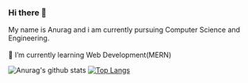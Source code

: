 ### Hi there 👋 
  
  My name is Anurag and i am currently pursuing Computer Science and Engineering.<br/><br/>
 🌱 I’m currently learning Web Development(MERN)<br/>
 <!--

 👯 I’m looking to collaborate on ...
 🤔 I’m looking for help with ...
 💬 Ask me about ...
 📫 How to reach me: ...
 😄 Pronouns: ...
 ⚡ Fun fact: ...
 -->
![Anurag's github stats](https://github-readme-stats.vercel.app/api?username=Anuragcool&show_icons=true&theme=vue)
[![Top Langs](https://github-readme-stats.vercel.app/api/top-langs/?username=Anuragcool&layout=compact)](https://github.com/anuraghazra/github-readme-stats)

<!--
**AnuragCool/Anuragcool** is a ✨ _special_ ✨ repository because its `README.md` (this file) appears on your GitHub profile.

Here are some ideas to get you started:

- 🔭 I’m currently working on ...
- 🌱 I’m currently learning ...
- 👯 I’m looking to collaborate on ...
- 🤔 I’m looking for help with ...
- 💬 Ask me about ...
- 📫 How to reach me: ...
- 😄 Pronouns: ...
- ⚡ Fun fact: ...
-->
